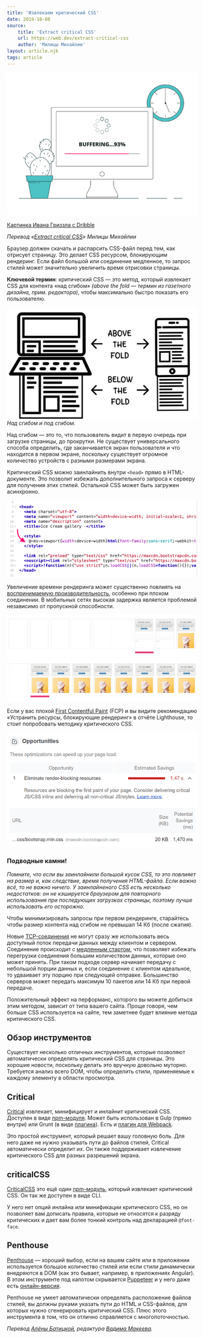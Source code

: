 ```yaml
---
title: 'Извлекаем критический CSS'
date: 2019-10-08
source:
    title: 'Extract critical CSS'
    url: https://web.dev/extract-critical-css
    author: 'Милицы Михайлии'
layout: article.njk
tags: article
---
```


![](images/buffering.png)

[Картинка Ивана Гриззла с Dribble](https://dribbble.com/shots/3510389-Critical-video-considerations-for-brands)


_Перевод «[Extract critical CSS](https://web.dev/extract-critical-css)» Милицы Михайлии_

Браузер должен скачать и распарсить CSS-файл перед тем, как отрисует страницу. Это делает CSS ресурсом, блокирующим рендеринг. Если файл большой или соединение медленное, то запрос стилей может значительно увеличить время отрисовки страницы.

**Ключевой термин**: критический CSS — это метод, который извлекает CSS для контента «над сгибом» _(above the fold — термин из газетного дизайна, прим. редактора)_, чтобы максимально быстро показать его пользователю.

![Над сгибом и под сгибом.](images/above-the-fold.png)
_Над сгибом и под сгибом._

Над сгибом — это то, что пользователь видит в первую очередь при загрузке страницы, до прокрутки. Не существует универсального способа определить, где заканчивается экран пользователя и что находится в первом экране, поскольку существует огромное количество устройств с разными размерами экрана.

Критический CSS можно заинлайнить внутри `<head>` прямо в HTML-документе. Это позволит избежать дополнительного запроса к серверу для получения этих стилей. Остальной CSS может быть загружен асинхронно.

![](images/inline-critical-css.png)

Увеличение времени рендеринга может существенно повлиять на [воспринимаемую производительность](https://developers.google.com/web/fundamentals/performance/rail#ux), особенно при плохом соединении. В мобильных сетях высокая задержка является проблемой независимо от пропускной способности.

![](images/mobile-bandwith-delay.png)

Если у вас плохой [First Contentful Paint](https://web.dev/first-contentful-paint/) (FCP) и вы видите рекомендацию «Устранить ресурсы, блокирующие рендеринг» в отчёте Lighthouse, то стоит попробовать методику критического CSS.

![](images/render-blocking-example.png)

### **Подводные камни!**

_Помните, что если вы заинлайнили большой кусок CSS, то это повлияет на размер и, как следствие, время получения HTML-файла. Если важно всё, то не важно ничего. У заинлайненого CSS есть несколько недостатков: он не кэшируется браузером для повторного использования при последующих загрузках страницы, поэтому лучше использовать его осторожно._

Чтобы минимизировать запросы при первом рендеринге, старайтесь чтобы размер контента над сгибом не превышал 14 Кб (после сжатия).

Новые [TCP-соединения](https://hpbn.co/building-blocks-of-tcp/) не могут сразу же использовать весь доступный поток передачи данных между клиентом и сервером. Соединение происходит с [медленным стартом](https://hpbn.co/building-blocks-of-tcp/#slow-start), что позволяет избежать перегрузки соединения большим количеством данных, которые оно может принять. При таком подходе сервер начинает передачу с небольшой порции данных и, если соединение с клиентом идеальное, то удваивает эту порцию при следующей отправке. Большинство серверов может передать максимум 10 пакетов или 14 Кб при первой передаче.

Положительный эффект на перформанс, которого вы можете добиться этим методом, зависит от типа вашего сайта. Проще говоря, чем больше CSS используется на сайте, тем заметнее будет влияние метода критического CSS.

## Обзор инструментов

Существует несколько отличных инструментов, которые позволяют автоматически определять критический CSS для страницы. Это хорошие новости, поскольку делать это вручную довольно муторно. Требуется анализ всего DOM, чтобы определить стили, применяемые к каждому элементу в области просмотра.

## Critical

[Critical](https://github.com/addyosmani/critical) извлекает, минифицирует и инлайнит критический CSS. Доступен в виде [npm-модуля](https://www.npmjs.com/package/critical). Может быть использован в Gulp (прямо внутри) или Grunt (в виде [плагина](https://github.com/bezoerb/grunt-critical)). Есть и [плагин для Webpack](https://github.com/anthonygore/html-critical-webpack-plugin).

Это простой инструмент, который решает вашу головную боль. Для него даже не нужно указывать пути до файлов стилей, Critical автоматически определит их. Он также поддерживает извлечение критического CSS для разных разрешений экрана.

## criticalCSS

[CriticalCSS](https://github.com/filamentgroup/criticalCSS) это ещё один [npm-модуль](https://www.npmjs.com/package/criticalcss), который извлекает критический CSS. Он так же доступен в виде CLI.

У него нет опций инлайна или минификации критического CSS, но он позволяет вам дописать правила, которые не относятся к разряду критических и дает вам более тонкий контроль над декларацией `@font-face`.

## Penthouse

[Penthouse](https://github.com/pocketjoso/penthouse) — хороший выбор, если на вашем сайте или в приложении используется большое количество стилей или если стили динамически внедряются в DOM (как это бывает, например, в приложениях Angular). В этом инструменте под капотом скрывается [Puppeteer](https://github.com/GoogleChrome/puppeteer) и у него даже есть [онлайн-версия](https://jonassebastianohlsson.com/criticalpathcssgenerator/).

Penthouse не умеет автоматически определять расположение файлов стилей, вы должны руками указать пути до HTML и CSS-файлов, для которых нужно сгенерировать критический CSS. Плюс этого инструмента в том, что он отлично справляется с многопоточностью.

_Перевод [Алёны Батицкой](https://medium.com/@ABatickaya), редактура [Вадима Макеева](https://medium.com/@pepelsbey)._
